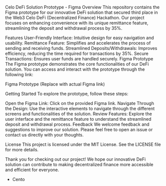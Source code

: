 
Celo DeFi Solution Prototype - Figma
Overview
This repository contains the Figma prototype for our innovative DeFi solution that secured third place in the Web3 Celo DeFi (Decentralized Finance) Hackathon. Our project focuses on enhancing convenience with its unique remittance feature, streamlining the deposit and withdrawal process by 35%.

Features
User-Friendly Interface: Intuitive design for easy navigation and usability.
Remittance Feature: Simplifies and accelerates the process of sending and receiving funds.
Streamlined Deposits/Withdrawals: Improves efficiency, reducing the time required for transactions by 35%.
Secure Transactions: Ensures user funds are handled securely.
Figma Prototype
The Figma prototype demonstrates the core functionalities of our DeFi solution. You can access and interact with the prototype through the following link:

Figma Prototype (Replace with actual Figma link)

Getting Started
To explore the prototype, follow these steps:

Open the Figma Link: Click on the provided Figma link.
Navigate Through the Design: Use the interactive elements to navigate through the different screens and functionalities of the solution.
Review Features: Explore the user interface and the remittance feature to understand the streamlined deposit and withdrawal process.
Feedback
We welcome feedback and suggestions to improve our solution. Please feel free to open an issue or contact us directly with your thoughts.

License
This project is licensed under the MIT License. See the LICENSE file for more details.

Thank you for checking out our project! We hope our innovative DeFi solution can contribute to making decentralized finance more accessible and efficient for everyone.

- Cento



